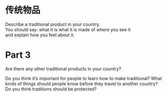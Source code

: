 # 传统物品  

Describe a traditional product in your country.   
You should say: what it is what it is made of where you see it   
and explain how you feel about it.  

# Part 3  

Are there any other traditional products in your country?  

Do you think it’s important for people to learn how to make traditional? What kinds of things should people know before they travel to another country? Do you think traditions should be protected?  

